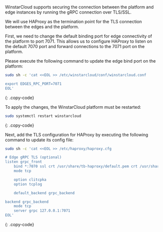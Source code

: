 WinstarCloud supports securing the connection between the platform and edge instances by running the gRPC connection over TLS/SSL.

We will use HAProxy as the termination point for the TLS connection between the edges and the platform.

First, we need to change the default binding port for edge connectivity of the platform to port 7071. 
This allows us to configure HAProxy to listen on the default 7070 port and forward connections to the 7071 port on the platform.

Please execute the following command to update the edge bind port on the platform:

```bash
sudo sh -c 'cat <<EOL >> /etc/winstarcloud/conf/winstarcloud.conf

export EDGES_RPC_PORT=7071
EOL'
```
{: .copy-code}

To apply the changes, the WinstarCloud platform must be restarted:

```bash
sudo systemctl restart winstarcloud
```
{: .copy-code}

Next, add the TLS configuration for HAProxy by executing the following command to update its config file:

```bash
sudo sh -c 'cat <<EOL >> /etc/haproxy/haproxy.cfg

# Edge gRPC TLS (optional)
listen grpc_front
    bind *:7070 ssl crt /usr/share/tb-haproxy/default.pem crt /usr/share/tb-haproxy/certs.d/ ciphers ECDHE-RSA-AES256-SHA:RC4-SHA:RC4:HIGH:!MD5:!aNULL:!EDH:!AESGCM alpn h2,http/1.1
    mode tcp

    option clitcpka
    option tcplog

    default_backend grpc_backend 

backend grpc_backend
    mode tcp
    server grpc 127.0.0.1:7071
EOL'
```
{: .copy-code}